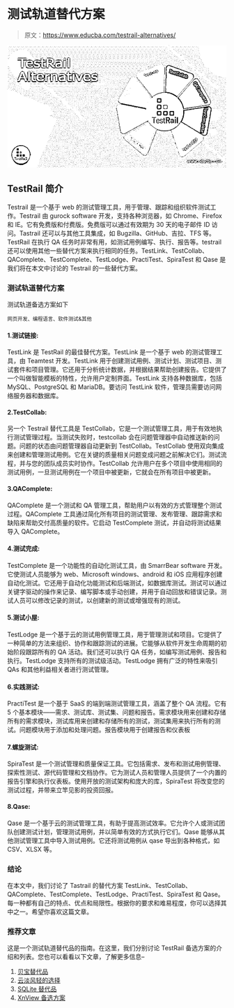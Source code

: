 # 测试轨道替代方案

> 原文：<https://www.educba.com/testrail-alternatives/>

![TestRail Alternatives](img/34b4fcb081cd4375a5d3a8102d75dc14.png)



## TestRail 简介

Testrail 是一个基于 web 的测试管理工具，用于管理、跟踪和组织软件测试工作。Testrail 由 gurock software 开发，支持各种浏览器，如 Chrome、Firefox 和 IE。它有免费版和付费版。免费版可以通过有效期为 30 天的电子邮件 ID 访问。Tastrail 还可以与其他工具集成，如 Bugzilla、GitHub、吉拉、TFS 等。TestRail 在执行 QA 任务时非常有用，如测试用例编写、执行、报告等。testrail 还可以使用其他一些替代方案来执行相同的任务。TestLink、TestCollab、QAComplete、TestComplete、TestLodge、PractiTest、SpiraTest 和 Qase 是我们将在本文中讨论的 Testrail 的一些替代方案。

### 测试轨道替代方案

测试轨道备选方案如下

<small>网页开发、编程语言、软件测试&其他</small>

#### 1.测试链接:

TestLink 是 TestRail 的最佳替代方案。TestLink 是一个基于 web 的测试管理工具，由 Teamtest 开发。TestLink 用于创建测试用例、测试计划、测试项目、测试套件和项目管理。它还用于分析统计数据，并根据结果帮助创建报告。它提供了一个叫做智能模板的特性，允许用户定制界面。TestLink 支持各种数据库，包括 MySQL、PostgreSQL 和 MariaDB。要访问 TestLink 软件，管理员需要访问网络服务器和数据库。

#### 2.TestCollab:

另一个 Testrail 替代工具是 TestCollab，它是一个测试管理工具，用于有效地执行测试管理过程。当测试失败时，testcollab 会在问题管理器中自动推送新的问题。问题的状态由问题管理器自动更新到 TestCollab。TestCollab 使用双向集成来创建和管理测试用例。它在关键的质量相关问题变成问题之前解决它们。测试流程，并与您的团队成员实时协作。TestCollab 允许用户在多个项目中使用相同的测试用例，一旦测试用例在一个项目中被更新，它就会在所有项目中被更新。

#### 3.QAComplete:

QAComplete 是一个测试和 QA 管理工具，帮助用户以有效的方式管理整个测试过程。QAComplete 工具通过简化所有项目的测试管理、发布管理、跟踪需求和缺陷来帮助交付高质量的软件。它启动 TestComplete 测试，并自动将测试结果导入 QAComplete。

#### 4.测试完成:

TestComplete 是一个功能性的自动化测试工具，由 SmarrBear software 开发。它使测试人员能够为 web、Microsoft windows、android 和 iOS 应用程序创建自动化测试。它还用于自动化功能测试和后端测试，如数据库测试。测试可以通过关键字驱动的操作来记录、编写脚本或手动创建，并用于自动回放和错误记录。测试人员可以修改记录的测试，以创建新的测试或增强现有的测试。

#### 5.测试小屋:

TestLodge 是一个基于云的测试用例管理工具，用于管理测试和项目。它提供了一种简单的方法来组织、协作和跟踪测试的进展。它能够从软件开发生命周期的初始阶段跟踪所有的 QA 活动。我们还可以执行 QA 任务，如编写测试用例、报告和执行。TestLodge 支持所有的测试级活动。TestLodge 拥有广泛的特性来吸引 QAs 和其他利益相关者进行测试管理。

#### 6.实践测试:

PractiTest 是一个基于 SaaS 的端到端测试管理工具，涵盖了整个 QA 流程。它有 5 个基本模块——需求、测试库、测试集、问题和报告。需求模块用来创建和存储所有的需求模块，测试库用来创建和存储所有的测试，测试集用来执行所有的测试。问题模块用于添加和处理问题。报告模块用于创建报告和仪表板

#### 7.螺旋测试:

SpiraTest 是一个测试管理和质量保证工具。它包括需求、发布和测试用例管理、探索性测试、源代码管理和文档协作。它为测试人员和管理人员提供了一个内置的报告引擎和执行仪表板。使用开放的测试架构和庞大的库，SpiraTest 将改变您的测试过程，并带来立竿见影的投资回报。

#### 8.Qase:

Qase 是一个基于云的测试管理工具，有助于提高测试效率。它允许个人或测试团队创建测试计划，管理测试用例，并以简单有效的方式执行它们。Qase 能够从其他测试管理工具中导入测试用例。它还将测试用例从 qase 导出到各种格式，如 CSV、XLSX 等。

### 结论

在本文中，我们讨论了 Tastrail 的替代方案 TestLink、TestCollab、QAComplete、TestComplete、TestLodge、PractiTest、SpiraTest 和 Qase。每一种都有自己的特点、优点和局限性。根据你的要求和难易程度，你可以选择其中之一。希望你喜欢这篇文章。

### 推荐文章

这是一个测试轨道替代品的指南。在这里，我们分别讨论 TestRail 备选方案的介绍和列表。您也可以看看以下文章，了解更多信息–

1.  [贝宝替代品](https://www.educba.com/paypal-alternatives/)
2.  [云淡风轻的选择](https://www.educba.com/cloudinary-alternatives/)
3.  [SQLite 替代品](https://www.educba.com/sqlite-alternatives/)
4.  [XnView 备选方案](https://www.educba.com/xnview-alternatives/)





